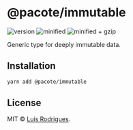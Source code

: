 # @pacote/immutable

![version](https://badgen.net/npm/v/@pacote/immutable)
![minified](https://badgen.net/bundlephobia/min/@pacote/immutable)
![minified + gzip](https://badgen.net/bundlephobia/minzip/@pacote/immutable)

Generic type for deeply immutable data.

## Installation

```bash
yarn add @pacote/immutable
```

## License

MIT © [Luís Rodrigues](https://goblindegook.com).
